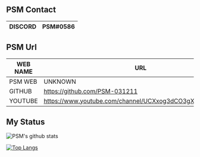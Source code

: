 ## PSM Contact

| DISCORD | PSM#0586 |
| ------ | ------ |


## PSM Url

| WEB NAME | URL |
| ------ | ------ |
| PSM WEB |  UNKNOWN |
| GITHUB | https://github.com/PSM-031211 |
| YOUTUBE | https://www.youtube.com/channel/UCXxog3dCO3gX9P62CjPYWOg |


## My Status
![PSM's github stats](https://github-readme-stats.vercel.app/api?username=psm-031211&show_icons=true&theme=solarized-light)

[![Top Langs](https://github-readme-stats.vercel.app/api/top-langs/?username=anuraghazra)](https://github.com/anuraghazra/github-readme-stats)
